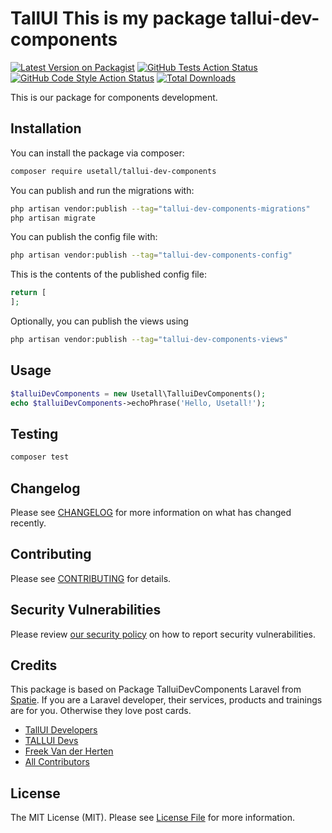 # TallUI This is my package tallui-dev-components

[![Latest Version on Packagist](https://img.shields.io/packagist/v/usetall/tallui-dev-components.svg?style=flat-square)](https://packagist.org/packages/usetall/tallui-dev-components)
[![GitHub Tests Action Status](https://img.shields.io/github/workflow/status/usetall/tallui-dev-components/run-tests?label=tests)](https://github.com/usetall/tallui-dev-components/actions?query=workflow%3Arun-tests+branch%3Amain)
[![GitHub Code Style Action Status](https://img.shields.io/github/workflow/status/tallui_package_builder/tallui-package-builder/Fix%20PHP%20code%20style%20issues?label=code%20style)](https://github.com/tallui_package_builder/tallui-package-builder/actions?query=workflow%3A"Fix+PHP+code+style+issues"+branch%3Amain)
[![Total Downloads](https://img.shields.io/packagist/dt/usetall/tallui-dev-components.svg?style=flat-square)](https://packagist.org/packages/usetall/tallui-dev-components)

This is our package for components development.

## Installation

You can install the package via composer:

```bash
composer require usetall/tallui-dev-components
```

You can publish and run the migrations with:

```bash
php artisan vendor:publish --tag="tallui-dev-components-migrations"
php artisan migrate
```

You can publish the config file with:

```bash
php artisan vendor:publish --tag="tallui-dev-components-config"
```

This is the contents of the published config file:

```php
return [
];
```

Optionally, you can publish the views using

```bash
php artisan vendor:publish --tag="tallui-dev-components-views"
```

## Usage

```php
$talluiDevComponents = new Usetall\TalluiDevComponents();
echo $talluiDevComponents->echoPhrase('Hello, Usetall!');
```

## Testing

```bash
composer test
```

## Changelog

Please see [CHANGELOG](CHANGELOG.md) for more information on what has changed recently.

## Contributing

Please see [CONTRIBUTING](CONTRIBUTING.md) for details.

## Security Vulnerabilities

Please review [our security policy](../../security/policy) on how to report security vulnerabilities.

## Credits

This package is based on Package TalluiDevComponents Laravel from [Spatie](https://spatie.be/products). If you are a Laravel developer, their services, products and trainings are for you. Otherwise they love post cards.

-   [TallUI Developers](https://github.com/usetall)
-   [TALLUI Devs](https://github.com/orgs/usetall/people)
-   [Freek Van der Herten](https://github.com/freekmurze)
-   [All Contributors](../../contributors)

## License

The MIT License (MIT). Please see [License File](LICENSE.md) for more information.
